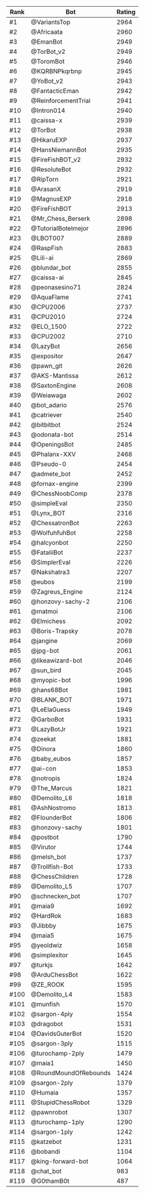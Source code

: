 Rank|Bot|Rating
---|---|---
#1|@VariantsTop|2964
#2|@Africaata|2960
#3|@EmanBot|2949
#4|@TorBot_v2|2949
#5|@ToromBot|2946
#6|@KQRBNPkqrbnp|2945
#7|@YoBot_v2|2943
#8|@FantacticEman|2942
#9|@ReinforcementTrial|2941
#10|@Intron014|2940
#11|@caissa-x|2939
#12|@TorBot|2938
#13|@HikaruEXP|2937
#14|@HansNiemannBot|2935
#15|@FireFishBOT_v2|2932
#16|@ResoluteBot|2932
#17|@RipTorn|2921
#18|@ArasanX|2919
#19|@MagnusEXP|2918
#20|@FireFishBOT|2913
#21|@Mr_Chess_Berserk|2898
#22|@TutorialBotelmejor|2896
#23|@LBOT007|2889
#24|@RaspFish|2883
#25|@Lili-ai|2869
#26|@blundar_bot|2855
#27|@caissa-ai|2845
#28|@peonasesino71|2824
#29|@AquaFlame|2741
#30|@CPU2006|2737
#31|@CPU2010|2724
#32|@ELO_1500|2722
#33|@CPU2002|2710
#34|@LazyBot|2656
#35|@expositor|2647
#36|@pawn_git|2626
#37|@AKS-Mantissa|2612
#38|@SaxtonEngine|2608
#39|@Weiawaga|2602
#40|@bot_adario|2576
#41|@catriever|2540
#42|@bitbitbot|2524
#43|@odonata-bot|2514
#44|@OpeningsBot|2485
#45|@Phalanx-XXV|2468
#46|@Pseudo-0|2454
#47|@admete_bot|2452
#48|@fornax-engine|2399
#49|@ChessNoobComp|2378
#50|@simpleEval|2350
#51|@Lynx_BOT|2316
#52|@ChessatronBot|2263
#53|@WolfuhfuhBot|2258
#54|@halcyonbot|2250
#55|@FataliiBot|2237
#56|@SimplerEval|2226
#57|@Nakshatra3|2207
#58|@eubos|2199
#59|@Zagreus_Engine|2124
#60|@honzovy-sachy-2|2106
#61|@matmoi|2106
#62|@Elmichess|2092
#63|@Boris-Trapsky|2078
#64|@jangine|2069
#65|@jpg-bot|2061
#66|@likeawizard-bot|2046
#67|@sun_bird|2045
#68|@myopic-bot|1996
#69|@hans68Bot|1981
#70|@BLANK_BOT|1971
#71|@LeElaGuess|1949
#72|@GarboBot|1931
#73|@LazyBotJr|1921
#74|@zeekat|1881
#75|@Dinora|1860
#76|@baby_eubos|1857
#77|@ai-con|1853
#78|@notropis|1824
#79|@The_Marcus|1821
#80|@Demolito_L6|1818
#81|@AshNostromo|1813
#82|@FlounderBot|1806
#83|@honzovy-sachy|1801
#84|@postbot|1790
#85|@Virutor|1744
#86|@melsh_bot|1737
#87|@Trollfish-Bot|1733
#88|@ChessChildren|1728
#89|@Demolito_L5|1707
#90|@schnecken_bot|1707
#91|@maia9|1692
#92|@HardRok|1683
#93|@Jibbby|1675
#94|@maia5|1675
#95|@yeoldwiz|1658
#96|@simplexitor|1645
#97|@turkjs|1642
#98|@ArduChessBot|1622
#99|@ZE_ROOK|1595
#100|@Demolito_L4|1583
#101|@munfish|1570
#102|@sargon-4ply|1554
#103|@dragobot|1531
#104|@DavidsGuterBot|1520
#105|@sargon-3ply|1515
#106|@turochamp-2ply|1479
#107|@maia1|1450
#108|@RoundMoundOfRebounds|1424
#109|@sargon-2ply|1379
#110|@Humaia|1357
#111|@StupidChessRobot|1329
#112|@pawnrobot|1307
#113|@turochamp-1ply|1290
#114|@sargon-1ply|1242
#115|@katzebot|1231
#116|@bobandi|1104
#117|@king-forward-bot|1064
#118|@chat_bot|983
#119|@G0thamB0t|487
